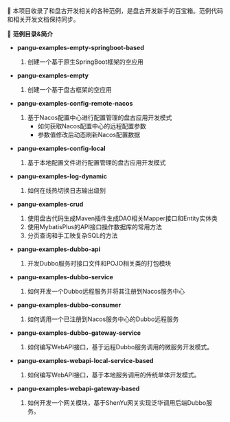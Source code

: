 :mushroom: 本项目收录了和盘古开发相关的各种范例，是盘古开发新手的百宝箱。范例代码和相关开发文档保持同步。

:cherries: **范例目录&简介**
- **pangu-examples-empty-springboot-based** 
  1. 创建一个基于原生SpringBoot框架的空应用

- **pangu-examples-empty**
  1. 创建一个基于盘古框架的空应用

- **pangu-examples-config-remote-nacos**
  1. 基于Nacos配置中心进行配置管理的盘古应用开发模式  
      - 如何获取Nacos配置中心的远程配置参数
      - 参数值修改后动态刷新Nacos配置数据

- **pangu-examples-config-local**
  1. 基于本地配置文件进行配置管理的盘古应用开发模式

- **pangu-examples-log-dynamic**
  1. 如何在线热切换日志输出级别

- **pangu-examples-crud** 
  1. 使用盘古代码生成Maven插件生成DAO相关Mapper接口和Entity实体类
  2. 使用MybatisPlus的API接口操作数据库的常用方法
  3. 分页查询和手工映复杂SQL的方法

- **pangu-examples-dubbo-api** 
  1. 开发Dubbo服务时接口文件和POJO相关类的打包模块

- **pangu-examples-dubbo-service** 
  1. 如何开发一个Dubbo远程服务并将其注册到Nacos服务中心

- **pangu-examples-dubbo-consumer** 
  1. 如何调用一个已注册到Nacos服务中心的Dubbo远程服务

- **pangu-examples-dubbo-gateway-service**
  1. 如何编写WebAPI接口，基于远程Dubbo服务调用的微服务开发模式。

- **pangu-examples-webapi-local-service-based**
  1. 如何编写WebAPI接口，基于本地服务调用的传统单体开发模式。

- **pangu-examples-webapi-gateway-based**
  1. 如何开发一个网关模块，基于ShenYu网关实现泛华调用后端Dubbo服务。